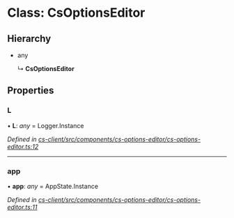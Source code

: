 # Class: CsOptionsEditor

## Hierarchy

* any

  ↳ **CsOptionsEditor**

## Properties

###  L

• **L**: *any* =  Logger.Instance

*Defined in [cs-client/src/components/cs-options-editor/cs-options-editor.ts:12](https://github.com/TNOCS/csnext/blob/dad76c19/packages/cs-client/src/components/cs-options-editor/cs-options-editor.ts#L12)*

___

###  app

• **app**: *any* =  AppState.Instance

*Defined in [cs-client/src/components/cs-options-editor/cs-options-editor.ts:11](https://github.com/TNOCS/csnext/blob/dad76c19/packages/cs-client/src/components/cs-options-editor/cs-options-editor.ts#L11)*
